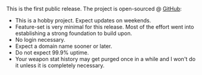 
This is the first public release. The project is open-sourced @ [GitHub](https://github.com/Xanot/stats.vipers):

* This is a hobby project. Expect updates on weekends.
* Feature-set is very minimal for this release. Most of the effort went into establishing a strong foundation to build upon.
* No login necessary.
* Expect a domain name sooner or later.
* Do not expect 99.9% uptime.
* Your weapon stat history may get purged once in a while and I won't do it unless it is completely necessary.